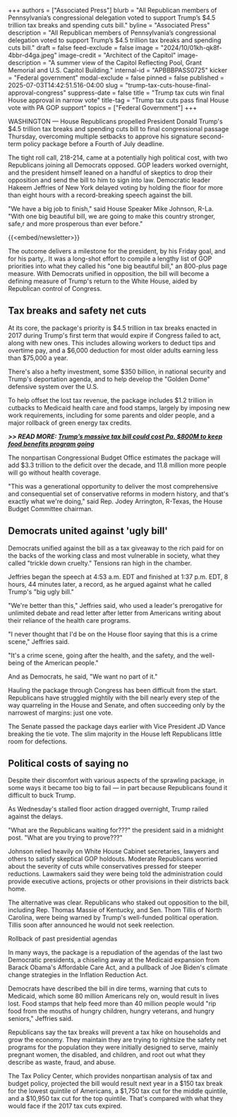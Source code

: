 +++
authors = ["Associated Press"]
blurb = "All Republican members of Pennsylvania’s congressional delegation voted to support Trump’s $4.5 trillion tax breaks and spending cuts bill."
byline = "Associated Press"
description = "All Republican members of Pennsylvania’s congressional delegation voted to support Trump’s $4.5 trillion tax breaks and spending cuts bill."
draft = false
feed-exclude = false
image = "2024/10/01kh-qk8f-4bbr-d4ga.jpeg"
image-credit = "Architect of the Capitol"
image-description = "A summer view of the Capitol Reflecting Pool, Grant Memorial and U.S. Capitol Building."
internal-id = "APBBBPASS0725"
kicker = "Federal government"
modal-exclude = false
pinned = false
published = 2025-07-03T14:42:51.516-04:00
slug = "trump-tax-cuts-house-final-approval-congress"
suppress-date = false
title = "Trump tax cuts win final House approval in narrow vote"
title-tag = "Trump tax cuts pass final House vote with PA GOP support"
topics = ["Federal Government"]
+++

WASHINGTON — House Republicans propelled President Donald Trump&#39;s $4.5 trillion tax breaks and spending cuts bill to final congressional passage Thursday, overcoming multiple setbacks to approve his signature second-term policy package before a Fourth of July deadline.

The tight roll call, 218-214, came at a potentially high political cost, with two Republicans joining all Democrats opposed. GOP leaders worked overnight, and the president himself leaned on a handful of skeptics to drop their opposition and send the bill to him to sign into law. Democratic leader Hakeem Jeffries of New York delayed voting by holding the floor for more than eight hours with a record-breaking speech against the bill.

&#34;We have a big job to finish,&#34; said House Speaker Mike Johnson, R-La. &#34;With one big beautiful bill, we are going to make this country stronger, safe,r and more prosperous than ever before.&#34;

{{<embed/newsletter>}}

The outcome delivers a milestone for the president, by his Friday goal, and for his party,. It was a long-shot effort to compile a lengthy list of GOP priorities into what they called his &#34;one big beautiful bill,&#34; an 800-plus page measure. With Democrats unified in opposition, the bill will become a defining measure of Trump&#39;s return to the White House, aided by Republican control of Congress.

## Tax breaks and safety net cuts

At its core, the package&#39;s priority is $4.5 trillion in tax breaks enacted in 2017 during Trump&#39;s first term that would expire if Congress failed to act, along with new ones. This includes allowing workers to deduct tips and overtime pay, and a $6,000 deduction for most older adults earning less than $75,000 a year.

There&#39;s also a hefty investment, some $350 billion, in national security and Trump&#39;s deportation agenda, and to help develop the &#34;Golden Dome&#34; defensive system over the U.S.

To help offset the lost tax revenue, the package includes $1.2 trillion in cutbacks to Medicaid health care and food stamps, largely by imposing new work requirements, including for some parents and older people, and a major rollback of green energy tax credits.

<strong><em>&gt;&gt; READ MORE: </em></strong><a href="https://www.spotlightpa.org/news/2025/07/trump-big-beautiful-bill-snap-food-stamps-pennsylvania/"><strong><em>Trump’s massive tax bill could cost Pa. $800M to keep food benefits program going</em></strong></a><strong><em></em></strong>

The nonpartisan Congressional Budget Office estimates the package will add $3.3 trillion to the deficit over the decade, and 11.8 million more people will go without health coverage.

&#34;This was a generational opportunity to deliver the most comprehensive and consequential set of conservative reforms in modern history, and that&#39;s exactly what we&#39;re doing,&#34; said Rep. Jodey Arrington, R-Texas, the House Budget Committee chairman.

## Democrats united against &#39;ugly bill&#39;

Democrats unified against the bill as a tax giveaway to the rich paid for on the backs of the working class and most vulnerable in society, what they called &#34;trickle down cruelty.&#34; Tensions ran high in the chamber.

Jeffries began the speech at 4:53 a.m. EDT and finished at 1:37 p.m. EDT, 8 hours, 44 minutes later, a record, as he argued against what he called Trump&#39;s &#34;big ugly bill.&#34;

&#34;We&#39;re better than this,&#34; Jeffries said, who used a leader&#39;s prerogative for unlimited debate and read letter after letter from Americans writing about their reliance of the health care programs.

&#34;I never thought that I&#39;d be on the House floor saying that this is a crime scene,&#34; Jeffries said.

&#34;It&#39;s a crime scene, going after the health, and the safety, and the well-being of the American people.&#34;

And as Democrats, he said, &#34;We want no part of it.&#34;

Hauling the package through Congress has been difficult from the start. Republicans have struggled mightily with the bill nearly every step of the way quarreling in the House and Senate, and often succeeding only by the narrowest of margins: just one vote.

The Senate passed the package days earlier with Vice President JD Vance breaking the tie vote. The slim majority in the House left Republicans little room for defections.

## Political costs of saying no

Despite their discomfort with various aspects of the sprawling package, in some ways it became too big to fail — in part because Republicans found it difficult to buck Trump.

As Wednesday&#39;s stalled floor action dragged overnight, Trump railed against the delays.

&#34;What are the Republicans waiting for???&#34; the president said in a midnight post. &#34;What are you trying to prove???&#34;

Johnson relied heavily on White House Cabinet secretaries, lawyers and others to satisfy skeptical GOP holdouts. Moderate Republicans worried about the severity of cuts while conservatives pressed for steeper reductions. Lawmakers said they were being told the administration could provide executive actions, projects or other provisions in their districts back home.

The alternative was clear. Republicans who staked out opposition to the bill, including Rep. Thomas Massie of Kentucky, and Sen. Thom Tillis of North Carolina, were being warned by Trump&#39;s well-funded political operation. Tillis soon after announced he would not seek reelection.

Rollback of past presidential agendas

In many ways, the package is a repudiation of the agendas of the last two Democratic presidents, a chiseling away at the Medicaid expansion from Barack Obama&#39;s Affordable Care Act, and a pullback of Joe Biden&#39;s climate change strategies in the Inflation Reduction Act.

Democrats have described the bill in dire terms, warning that cuts to Medicaid, which some 80 million Americans rely on, would result in lives lost. Food stamps that help feed more than 40 million people would &#34;rip food from the mouths of hungry children, hungry veterans, and hungry seniors,&#34; Jeffries said.

Republicans say the tax breaks will prevent a tax hike on households and grow the economy. They maintain they are trying to rightsize the safety net programs for the population they were initially designed to serve, mainly pregnant women, the disabled, and children, and root out what they describe as waste, fraud, and abuse.

The Tax Policy Center, which provides nonpartisan analysis of tax and budget policy, projected the bill would result next year in a $150 tax break for the lowest quintile of Americans, a $1,750 tax cut for the middle quintile, and a $10,950 tax cut for the top quintile. That&#39;s compared with what they would face if the 2017 tax cuts expired.

